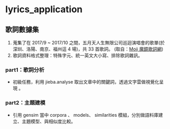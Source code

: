 # lyrics_application
## 歌詞數據集

1. 蒐集了在 2017/9 ~ 2017/10 之間，五月天人生無限公司巡迴演唱會的歌單(於深圳、洛陽、南京、福州這 4 場)，共 33 首歌詞。 (取自：[Moji 魔鏡歌詞網](https://mojim.com/))
2. 歌詞資料格式整理：特殊字元、統一英文大小寫、排除歌詞雜訊。

### part1：歌詞分析

- 初級任務，利用 jieba.analyse 取出文章中的關鍵詞，透過文字雲做視覺化呈現 。

### part2：主題建模

- 引用 gensim 當中 corpora 、 models、 similarities 模組，分別做語料庫建立、主題模型、與相似度比較。

